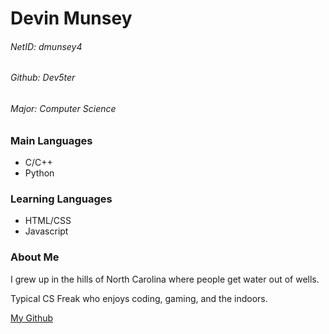 # Devin Munsey
###### NetID: dmunsey4
###### Github: Dev5ter
###### Major: Computer Science

### Main Languages
* C/C++
* Python

### Learning Languages
* HTML/CSS
* Javascript

### About Me

I grew up in the hills of North Carolina where people get water out of wells.

Typical CS Freak who enjoys coding, gaming, and the indoors.



[My Github](https://github.com/Dev5ter)


